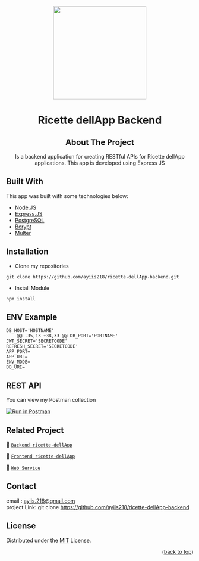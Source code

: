 <!-- PROJECT LOGO -->

<div align="center">

<img src="https://i.postimg.cc/yx8pCmKW/icon.png" align="center" width="250" height="auto" />
  <h1>Ricette dellApp Backend</h1>
  <h2>About The Project</h2>
  Is a backend application for creating RESTful APIs for Ricette dellApp applications. This app is developed using Express JS
</div>

## Built With
This app was built with some technologies below:
- [Node.JS](https://nodejs.org/en/)
- [Express.JS](https://expressjs.com/)
- [PostgreSQL](https://www.postgresql.org/)
- [Bcrypt](https://www.npmjs.com/package/bcrypt)
- [Multer](https://www.npmjs.com/package/multer)

## Installation
- Clone my repositories
```
git clone https://github.com/ayiis218/ricette-dellApp-backend.git
```
- Install Module

```
npm install
```

## ENV Example

```
DB_HOST='HOSTNAME'
	@@ -35,13 +38,33 @@ DB_PORT='PORTNAME'
JWT_SECRET='SECRETCODE'
REFRESH_SECRET='SECRETCODE'
APP_PORT=
APP_URL=
ENV_MODE=
DB_URI=
```

## REST API

You can view my Postman collection

[![Run in Postman](https://run.pstmn.io/button.svg)](https://app.getpostman.com/run-collection/07def495facb92195673?action=collection%2Fimport)
</br>
## Related Project
:rocket: [`Backend ricette-dellApp`](https://github.com/ayiis218/ricette-dellApp-backend.git)

:rocket: [`Frontend ricette-dellApp`](https://github.com/ayiis218/ricette-dellApp)

:rocket: [`Web Service`](https://ricette-dellapp.herokuapp.com/)
</br>

## Contact
email : ayiis.218@gmail.com
</br>
project Link: git clone https://github.com/ayiis218/ricette-dellApp-backend
</br>

## License
Distributed under the [MIT](/LICENSE) License.
<p align="right">(<a href="#top">back to top</a>)</p>

